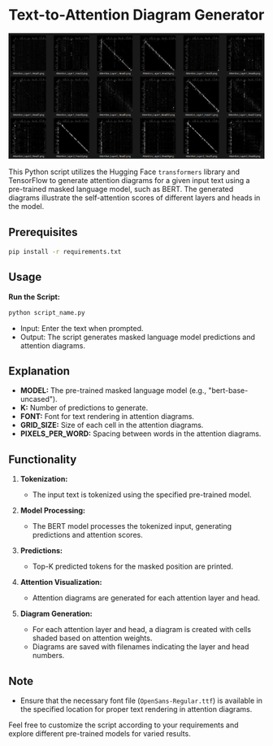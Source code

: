 # Text-to-Attention Diagram Generator

![](example.png)

This Python script utilizes the Hugging Face `transformers` library and TensorFlow to generate attention diagrams for a given input text using a pre-trained masked language model, such as BERT. The generated diagrams illustrate the self-attention scores of different layers and heads in the model.

## Prerequisites

```bash
pip install -r requirements.txt
```

## Usage

**Run the Script:**
```bash
python script_name.py
```
- Input: Enter the text when prompted.
- Output: The script generates masked language model predictions and attention diagrams.

## Explanation

- **MODEL:** The pre-trained masked language model (e.g., "bert-base-uncased").
- **K:** Number of predictions to generate.
- **FONT:** Font for text rendering in attention diagrams.
- **GRID_SIZE:** Size of each cell in the attention diagrams.
- **PIXELS_PER_WORD:** Spacing between words in the attention diagrams.

## Functionality

1. **Tokenization:**
   - The input text is tokenized using the specified pre-trained model.

2. **Model Processing:**
   - The BERT model processes the tokenized input, generating predictions and attention scores.

3. **Predictions:**
   - Top-K predicted tokens for the masked position are printed.

4. **Attention Visualization:**
   - Attention diagrams are generated for each attention layer and head.

5. **Diagram Generation:**
   - For each attention layer and head, a diagram is created with cells shaded based on attention weights.
   - Diagrams are saved with filenames indicating the layer and head numbers.

## Note

- Ensure that the necessary font file (`OpenSans-Regular.ttf`) is available in the specified location for proper text rendering in attention diagrams.

Feel free to customize the script according to your requirements and explore different pre-trained models for varied results.